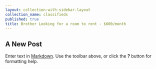 ```yaml
---
layout: collection-with-sidebar-layout
collection_name: classifieds
published: true
title: Brother Looking for a room to rent - $600/month
---
```

## A New Post

Enter text in [Markdown](http://daringfireball.net/projects/markdown/). Use the toolbar above, or click the **?** button for formatting help.
